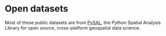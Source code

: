 # Open datasets

Most of these public datasets are from [PySAL](https://pysal.org/), the Python Spatial Analysis Library for open source, cross-platform geospatial data science.
